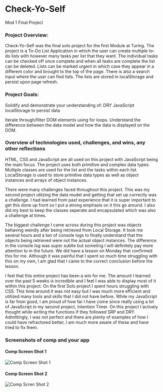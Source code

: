 # Check-Yo-Self
Mod 1 Final Project

### Project Overview:
Check-Yo-Self was the final solo project for the first Module at Turing. The project is a To-Do List Application in which the user can create multiple to-do lists with however many tasks per list that they want. The individual tasks can be checked off once complete and when all tasks are complete the list can be deleted. Lists can be marked urgent in which case they appear in a different color and brought to the top of the page. There is also a search input where the user can find lists. The lists are stored in localStorage and persist upon page refresh.

### Project Goals:
Solidify and demonstrate your understanding of:
  DRY JavaScript
  localStorage to persist data
  
Iterate through/filter DOM elements using for loops.
Understand the difference between the data model and how the data is displayed on the DOM.


### Overview of technologies used, challenges, and wins, any other reflections
HTML, CSS and JavaScript are all used on this project with JavaScript being the main focus. The project uses both primitive and complex data types. Multiple classes are used for the list and the tasks within each list. LocalStorage is used to store primitive data types as well as object instances and arrays of object instances. 

There were many challenges faced throughout this project. This was my second project utilzing the data model and getting that set up correctly was a challenge. I had learned from past experience that it is super important to get this done up front so I put a strong emphasis on it this go around. I also did my best to keep the classes seperate and encapsulated which was also a challenge at times. 

The biggest challenge I came across during this project was objects behaving weirdly after being retrieved from Local Storage. It took me several hours and a ton of console logs to finally understand that the objects being retrieved were not the actual object instances. The difference in the console log was super sublte but someting I will definitely pay more attention to in the future. We did have a lesson on Monday that confirmed this for me. Although it was painful that I spent so much time struggling with this on my own, I am glad that I came to the correct conclusion before the lesson.

I feel that this entire project has been a win for me. The amount I learned over the past 5 weeks is incredible and I feel I was able to display most of it within this project. On the first Solo project I spent hours struggling with CSS. This time around it was not easy but I was much more efficient and utilized many tools and skills that I did not have before. While my JavaScript is far from good, I am proud of how far I have come since really using a lot of JavaScript in my second project, Intention Timer. On this project I actively thought while writing the functions if they followed SRP and DRY. Admittingly, I was not perfect and there are plenty of examples of how I could have refractored better, I am much more aware of these and have tried to fix them. 

### Screenshots of comp and your app
#### Comp Screen Shot 1
![Comp Screen Shot 1](https://frontend.turing.io/assets/images/projects/check-yo-self/check-yo-self-02.jpg)
#### Comp Screen Shot 2
![Comp Scren Shot 2](https://frontend.turing.io/assets/images/projects/check-yo-self/check-yo-self-03.jpg)

